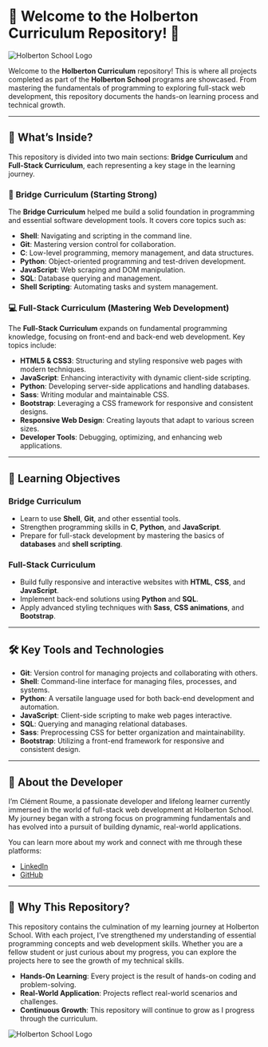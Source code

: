 # 🌟 Welcome to the **Holberton Curriculum** Repository! 🌟

![Holberton School Logo](https://cdn.prod.website-files.com/64107f65f30b69371e3d6bfa/65c6179aa44b63fa4f31e7ad_Holberton-Logo-Cherry.svg)

Welcome to the **Holberton Curriculum** repository! This is where all projects completed as part of the **Holberton School** programs are showcased. From mastering the fundamentals of programming to exploring full-stack web development, this repository documents the hands-on learning process and technical growth.

---

## 🚀 What’s Inside?

This repository is divided into two main sections: **Bridge Curriculum** and **Full-Stack Curriculum**, each representing a key stage in the learning journey.

### 🌱 **Bridge Curriculum** (Starting Strong)

The **Bridge Curriculum** helped me build a solid foundation in programming and essential software development tools. It covers core topics such as:

- **Shell**: Navigating and scripting in the command line.
- **Git**: Mastering version control for collaboration.
- **C**: Low-level programming, memory management, and data structures.
- **Python**: Object-oriented programming and test-driven development.
- **JavaScript**: Web scraping and DOM manipulation.
- **SQL**: Database querying and management.
- **Shell Scripting**: Automating tasks and system management.

### 💻 **Full-Stack Curriculum** (Mastering Web Development)

The **Full-Stack Curriculum** expands on fundamental programming knowledge, focusing on front-end and back-end web development. Key topics include:

- **HTML5 & CSS3**: Structuring and styling responsive web pages with modern techniques.
- **JavaScript**: Enhancing interactivity with dynamic client-side scripting.
- **Python**: Developing server-side applications and handling databases.
- **Sass**: Writing modular and maintainable CSS.
- **Bootstrap**: Leveraging a CSS framework for responsive and consistent designs.
- **Responsive Web Design**: Creating layouts that adapt to various screen sizes.
- **Developer Tools**: Debugging, optimizing, and enhancing web applications.

---

## 🎯 Learning Objectives

### **Bridge Curriculum**

- Learn to use **Shell**, **Git**, and other essential tools.
- Strengthen programming skills in **C**, **Python**, and **JavaScript**.
- Prepare for full-stack development by mastering the basics of **databases** and **shell scripting**.

### **Full-Stack Curriculum**

- Build fully responsive and interactive websites with **HTML**, **CSS**, and **JavaScript**.
- Implement back-end solutions using **Python** and **SQL**.
- Apply advanced styling techniques with **Sass**, **CSS animations**, and **Bootstrap**.

---

## 🛠️ Key Tools and Technologies

- **Git**: Version control for managing projects and collaborating with others.
- **Shell**: Command-line interface for managing files, processes, and systems.
- **Python**: A versatile language used for both back-end development and automation.
- **JavaScript**: Client-side scripting to make web pages interactive.
- **SQL**: Querying and managing relational databases.
- **Sass**: Preprocessing CSS for better organization and maintainability.
- **Bootstrap**: Utilizing a front-end framework for responsive and consistent design.

---

## 👤 About the Developer

I’m Clément Roume, a passionate developer and lifelong learner currently immersed in the world of full-stack web development at Holberton School. My journey began with a strong focus on programming fundamentals and has evolved into a pursuit of building dynamic, real-world applications.

You can learn more about my work and connect with me through these platforms:  

- [LinkedIn](https://www.linkedin.com/in/croume/)  
- [GitHub](https://github.com/clementroume)

---

## 🎉 Why This Repository?

This repository contains the culmination of my learning journey at Holberton School. With each project, I’ve strengthened my understanding of essential programming concepts and web development skills. Whether you are a fellow student or just curious about my progress, you can explore the projects here to see the growth of my technical skills.

- **Hands-On Learning**: Every project is the result of hands-on coding and problem-solving.
- **Real-World Application**: Projects reflect real-world scenarios and challenges.
- **Continuous Growth**: This repository will continue to grow as I progress through the curriculum.

![Holberton School Logo](https://cdn.prod.website-files.com/64107f65f30b6913983d6c14/64482ec91d8eb959c2a13342_fullstack%20webdev.png)
